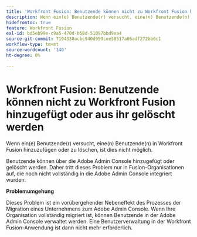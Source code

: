 ```yaml
---
title: 'Workfront Fusion: Benutzende können nicht zu Workfront Fusion hinzugefügt oder aus ihr gelöscht werden'
description: Wenn ein(e) Benutzende(r) versucht, eine(n) Benutzende(n) in Workfront Fusion hinzuzufügen oder zu löschen, ist dies nicht möglich.
hidefromtoc: true
feature: Workfront Fusion
exl-id: bd5eb99e-c9a5-470d-b58d-51097bbd9ea4
source-git-commit: 7194330acbc940d959cee30517a06adf272bb6c1
workflow-type: tm+mt
source-wordcount: '140'
ht-degree: 0%

---
```


# Workfront Fusion: Benutzende können nicht zu Workfront Fusion hinzugefügt oder aus ihr gelöscht werden

Wenn ein(e) Benutzende(r) versucht, eine(n) Benutzende(n) in Workfront Fusion hinzuzufügen oder zu löschen, ist dies nicht möglich.

Benutzende können über die Adobe Admin Console hinzugefügt oder gelöscht werden. Daher tritt dieses Problem nur in Fusion-Organisationen auf, die noch nicht vollständig in die Adobe Admin Console integriert wurden.

**Problemumgehung**

Dieses Problem ist ein vorübergehender Nebeneffekt des Prozesses der Migration eines Unternehmens zum Adobe Admin Console. Wenn Ihre Organisation vollständig migriert ist, können Benutzende in der Adobe Admin Console verwaltet werden. Eine Benutzerverwaltung in der Workfront Fusion-Anwendung ist dann nicht mehr erforderlich.

<!--_First reported on June 1, 2024._ -->
